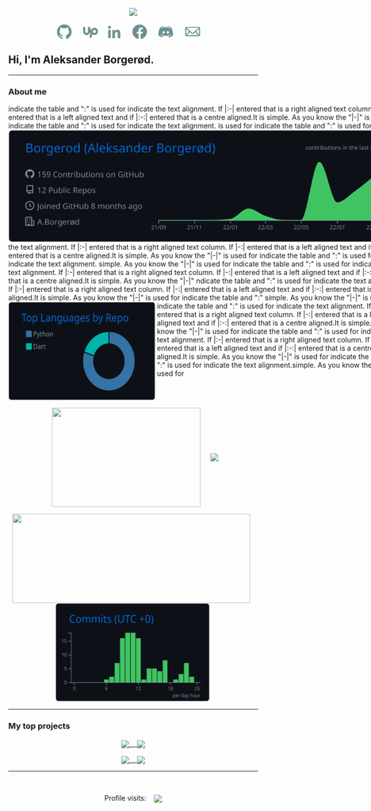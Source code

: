 <p align="center">
    <a><img src="https://readme-typing-svg.demolab.com/?lines=Welcome%20traveler;Full-stack%20software%20developer;%20Data%20extraction%20and%20analysis;Experienced%20UI%2FUX%20Designer;Always%20learning%20new%20things&font=Fira%20Code&center=true&width=440&height=45&color=6D9191&vCenter=true&size=22&pause=1000"></a>
  </p>
  
<p align="center">
  <!-- GITHUB -->
  <img  align="center" href="https://github.com/Borgerod" height=30  width=30 src="./assets/images/3.png" /> &nbsp;&nbsp;&nbsp;&nbsp;
  <img  align="center" href="https://discordapp.com/users/3934" height=30  width=30 src="./assets/images/4.png">&nbsp;&nbsp;&nbsp;&nbsp;
  <img align="center" href="https://www.linkedin.com/in/aleksander-borger%C3%B8d-373a1a140/" height=25  width=25 src="./assets/images/6.png" /> &nbsp;&nbsp;&nbsp;&nbsp;
  <img align="center" href="https://www.facebook.com/aleksander.borgerod" height=30  width=30 src="./assets/images/5.png" /> &nbsp;&nbsp;&nbsp;&nbsp;
  <img  align="center" href="https://www.upwork.com/freelancers/~014d3a39c0b1b7b921" height=30  width=30 src="./assets/images/2.png" /> &nbsp;&nbsp;&nbsp;&nbsp;
  <img  align="center" href="mailto:borgerod@hotmail.com" height=30  width=30 src="./assets/images/1.png" /> &nbsp;&nbsp;&nbsp;&nbsp;


## Hi, I'm Aleksander Borgerød.
---
### About me 
<div align="center">
  <div align="left" style="width:800px;" >
    <!-- ACTIVITY GRAPH -->
    indicate the table and ":" is used for indicate the text alignment. If |:-| entered that is a right aligned text column. If |-:| entered that is a left aligned text and if |:-:| entered that is a centre aligned.It is simple. As you know the "|-|" is used for indicate the table and ":" is used for indicate the text alignment. <img align="right" src="https://raw.githubusercontent.com/Borgerod/Borgerod/main/profile-summary-card-output/github_dark/0-profile-details.svg"/>  is used for indicate the table and ":" is used for indicate the text alignment. If |:-| entered that is a right aligned text column. If |-:| entered that is a left aligned text and if |:-:| entered that is a centre aligned.It is simple. As you know the "|-|" is used for indicate the table and ":" is used for indicate the text alignment.
    simple. As you know the "|-|" is used for indicate the table and ":" is used for indicate the text alignment. If |:-| entered that is a right aligned text column. If |-:| entered that is a left aligned text and if |:-:| entered that is a centre aligned.It is simple. As you know the "|-|" ndicate the table and ":" is used for indicate the text alignment. If |:-| entered that is a right aligned text column. If |-:| entered that is a left aligned text and if |:-:| entered that is a centre aligned.It is simple. As you know the "|-|" is used for indicate the table and ":" <img height=200 width=300 src="https://raw.githubusercontent.com/Borgerod/Borgerod/main/profile-summary-card-output/github_dark/1-repos-per-language.svg" align="left" /> simple. As you know the "|-|" is used for indicate the table and ":" is used for indicate the text alignment. If |:-| entered that is a right aligned text column. If |-:| entered that is a left aligned text and if |:-:| entered that is a centre aligned.It is simple. As you know the "|-|" is used for indicate the table and ":" is used for indicate the text alignment. If |:-| entered that is a right aligned text column. If |-:| entered that is a left aligned text and if |:-:| entered that is a centre aligned.It is simple. As you know the "|-|" is used for indicate the table and ":" is used for indicate the text alignment.simple. As you know the "|-|" is used for 
  </div >
</div >
<br clear="left"/>
<!-- DIVIDER -->


<!-- PROFILE STATS 1: -->
<!--  height=200 max-width: min-content -->
<!-- ### My Activity -->

<p align="center">
      &nbsp;&nbsp;<img  height=200  width=300  align="center" src="https://github-readme-stats.vercel.app/api/top-langs/?username=Borgerod&theme=github_dark&hide=html,&langs_count=3&hide_border=true" />&nbsp;&nbsp;&nbsp;&nbsp;
      <img  width=480  align="center" src="https://github-readme-stats.vercel.app/api?username=Borgerod&theme=github_dark&show_icons=true&line_height=27&count_private=true&hide_border=true"  />
</p> 
<p align="center">
  &nbsp;&nbsp;<img width=480 height=180 align="center" src="https://streak-stats.demolab.com/?user=Borgerod&theme=github-dark&hide_border=true"  />&nbsp;&nbsp;&nbsp;&nbsp;
  <img  height=200 width=315 align="center" src="https://raw.githubusercontent.com/Borgerod/Borgerod/main/profile-summary-card-output/github_dark/4-productive-time.svg" /> 
</p> 































<!-- Divider -->
<!-- <br></br> -->
---
<!-- REPO'S: -->
### My top projects
<p align="left">
  <p align="center">
  <a href="https://github.com/Borgerod/BarniBus">
    <img align="center" src="https://github-readme-stats.vercel.app/api/pin/?username=Borgerod&repo=BarniBus&theme=github_dark&hide_border=true" />&nbsp;&nbsp;&nbsp;
  </a>
  <a href="https://github.com/Borgerod/ProSpector">
    <img align="center" src="https://github-readme-stats.vercel.app/api/pin/?username=Borgerod&repo=ProSpector&theme=github_dark&hide_border=true" />
  </a>
</p>
<p align="center">
  <a href="https://github.com/Borgerod/Telegram_surveillance">
    <img align="center" src="https://github-readme-stats.vercel.app/api/pin/?username=Borgerod&repo=Telegram_surveillance&theme=github_dark&hide_border=true" />&nbsp;&nbsp;&nbsp;
  </a>
  <a href="https://github.com/Borgerod/Investerings_Kalkulator">
    <img align="center" src="https://github-readme-stats.vercel.app/api/pin/?username=Borgerod&repo=Investerings_Kalkulator&theme=github_dark&hide_border=true" />
  </a>
  </p>
</p>

---
<!-- PROFILE COUNTER: -->
<br>
  <P align = "center">
    <a>
      Profile visits: &nbsp;&nbsp; <img align="center" src="https://profile-counter.glitch.me/borgerod/count.svg"/>
    </a>
  </p>
</br>
<!-- </div> -->
